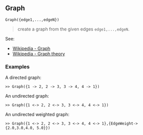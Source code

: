 ## Graph

``` 
Graph({edge1,...,edgeN})
```

> create a graph from the given edges `edge1,...,edgeN`.


See:
* [Wikipedia - Graph](https://en.wikipedia.org/wiki/Graph_(discrete_mathematics))
* [Wikipedia - Graph theory](https://en.wikipedia.org/wiki/Graph_theory)
 

### Examples

A directed graph:

```
>> Graph({1 -> 2, 2 -> 3, 3 -> 4, 4 -> 1})  
```

An undirected graph:

```			
>> Graph({1 <-> 2, 2 <-> 3, 3 <-> 4, 4 <-> 1})   
```

An undirected weighted graph:

```			
>> Graph({1 <-> 2, 2 <-> 3, 3 <-> 4, 4 <-> 1},{EdgeWeight->{2.0,3.0,4.0, 5.0}})   
```
